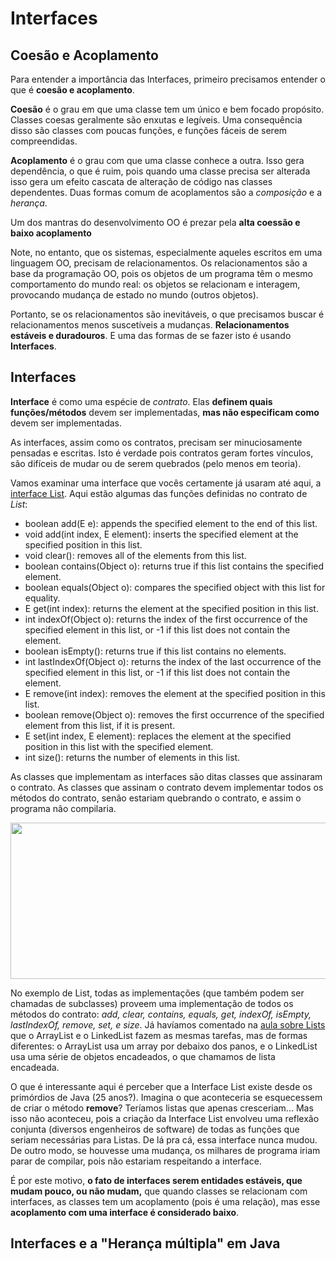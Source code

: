 # Interfaces

## Coesão e Acoplamento

Para entender a importância das Interfaces, primeiro precisamos entender o que é **coesão e acoplamento**.

**Coesão** é o grau em que uma classe tem um único e bem focado propósito.
Classes coesas geralmente são enxutas e legíveis.
Uma  consequência disso são classes com poucas funções, e funções fáceis de serem compreendidas.

**Acoplamento** é o grau com que uma classe conhece a outra.
Isso gera dependência, o que é ruim, pois quando uma classe precisa ser alterada isso gera um efeito cascata de alteração de código nas classes dependentes.
Duas formas comum de acoplamentos são a *composição* e a *herança*.

Um dos mantras do desenvolvimento OO é prezar pela **alta coessão e baixo acoplamento**

Note, no entanto, que os sistemas, especialmente aqueles escritos em uma linguagem OO, precisam de relacionamentos.
Os relacionamentos são a base da programação OO, pois os objetos de um programa têm o mesmo comportamento do mundo real: os objetos se relacionam e interagem, provocando mudança de estado no mundo (outros objetos).

Portanto, se os relacionamentos são inevitáveis, o que precisamos buscar é relacionamentos menos suscetíveis a mudanças.
**Relacionamentos estáveis e duradouros**.
E uma das formas de se fazer isto é usando **Interfaces**.

## Interfaces

**Interface** é como uma espécie de *contrato*.
Elas **definem quais funções/métodos** devem ser implementadas, **mas não especificam como** devem ser implementadas.

As interfaces, assim como os contratos, precisam ser minuciosamente pensadas e escritas.
Isto é verdade pois contratos geram fortes vínculos, são difíceis de mudar ou de serem quebrados (pelo menos em teoria).

Vamos examinar uma interface que vocês certamente já usaram até aqui, a [interface List](https://docs.oracle.com/javase/8/docs/api/java/util/List.html).
Aqui estão algumas das funções definidas no contrato de *List*:
- boolean	add(E e): appends the specified element to the end of this list.
- void	add(int index, E element): inserts the specified element at the specified position in this list.
- void	clear(): removes all of the elements from this list.
- boolean	contains(Object o): returns true if this list contains the specified element.
- boolean	equals(Object o): compares the specified object with this list for equality.
- E	get(int index): returns the element at the specified position in this list.
- int	indexOf(Object o): returns the index of the first occurrence of the specified element in this list, or -1 if this list does not contain the element.
- boolean	isEmpty(): returns true if this list contains no elements.
- int	lastIndexOf(Object o): returns the index of the last occurrence of the specified element in this list, or -1 if this list does not contain the element.
- E	remove(int index): removes the element at the specified position in this list.
- boolean	remove(Object o): removes the first occurrence of the specified element from this list, if it is present.
- E	set(int index, E element): replaces the element at the specified position in this list with the specified element.
- int	size(): returns the number of elements in this list.

As classes que implementam as interfaces são ditas classes que assinaram o contrato.
As classes que assinam o contrato devem implementar todos os métodos do contrato, senão estariam quebrando o contrato, e assim o programa não compilaria.

<p align="center">
  <img src="https://github.com/eduardolfalcao/POO-Unifacisa/blob/master/conteudo/imgs/list-interface.png"/ width="750" height="250">
</p>

No exemplo de List, todas as implementações (que também podem ser chamadas de subclasses) proveem uma implementação de todos os métodos do contrato: *add, clear, contains, equals, get, indexOf, isEmpty, lastIndexOf, remove, set, e size*.
Já havíamos comentado na [aula sobre Lists](Listas.md#performance-arraylist-e-linkedlist) que o ArrayList e o LinkedList fazem as mesmas tarefas, mas de formas diferentes: o ArrayList usa um array por debaixo dos panos, e o LinkedList usa uma série de objetos encadeados, o que chamamos de lista encadeada.

O que é interessante aqui é perceber que a Interface List existe desde os primórdios de Java (25 anos?).
Imagina o que aconteceria se esquecessem de criar o método **remove**?
Teríamos listas que apenas cresceriam...
Mas isso não aconteceu, pois a criação da Interface List envolveu uma reflexão conjunta (diversos engenheiros de software) de todas as funções que seriam necessárias para Listas.
De lá pra cá, essa interface nunca mudou. 
De outro modo, se houvesse uma mudança, os milhares de programa iriam parar de compilar, pois não estariam respeitando a interface.

É por este motivo, **o fato de interfaces serem entidades estáveis, que mudam pouco, ou não mudam,** que quando classes se relacionam com interfaces, as classes tem um acoplamento (pois é uma relação), mas esse **acoplamento com uma interface é considerado baixo**.


## Interfaces e a "Herança múltipla" em Java


